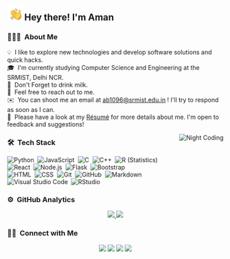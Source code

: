 
<img alt="Night Coding" src="./assets/Hand%20Wave.gif" width='40' align="left"/><h2>Hey there! I'm Aman</h2>

<!-- ## 👋 &nbsp;Hey there! I'm Aman -->

### 👨🏻‍💻 &nbsp;About Me

💡 &nbsp;I like to explore new technologies and develop software solutions and quick hacks.\
🎓 &nbsp;I'm currently studying Computer Science and Engineering at the SRMIST, Delhi NCR.\
🥛 &nbsp;Don't Forget to drink milk.\
💬 &nbsp;Feel free to reach out to me.\
✉️ &nbsp;You can shoot me an email at ab1096@srmist.edu.in ! I'll try to respond as soon as I can.\
📄 &nbsp;Please have a look at my [Résumé](https://drive.google.com/file/d/1E-cDhPqgB62zsthQLphloZGkFGNCYC2k/view) for more details about me. I'm open to feedback and suggestions!

<img alt="Night Coding" src="https://raw.githubusercontent.com/bhattcodes/bhattcodes/master/assets/Night-Coding.gif" align="right"/>

### 🛠 &nbsp;Tech Stack

![Python](https://img.shields.io/badge/-Python-05122A?style=flat&logo=python)&nbsp;
![JavaScript](https://img.shields.io/badge/-JavaScript-05122A?style=flat&logo=javascript)&nbsp;
![C](https://img.shields.io/badge/-C-05122A?style=flat&logo=C&logoColor=A8B9CC)&nbsp;
![C++](https://img.shields.io/badge/-C++-05122A?style=flat&logo=C%2B%2B&logoColor=00599C)&nbsp;
![R (Statistics)](https://img.shields.io/badge/-R-05122A?style=flat&logo=R&logoColor=276DC3)\
![React](https://img.shields.io/badge/-React-05122A?style=flat&logo=react)&nbsp;
![Node.js](https://img.shields.io/badge/-Node.js-05122A?style=flat&logo=node.js)&nbsp;
![Flask](https://img.shields.io/badge/-Flask-05122A?style=flat&logo=flask)&nbsp;
![Bootstrap](https://img.shields.io/badge/-Bootstrap-05122A?style=flat&logo=bootstrap&logoColor=563D7C)\
![HTML](https://img.shields.io/badge/-HTML-05122A?style=flat&logo=HTML5)&nbsp;
![CSS](https://img.shields.io/badge/-CSS-05122A?style=flat&logo=CSS3&logoColor=1572B6)&nbsp;
![Git](https://img.shields.io/badge/-Git-05122A?style=flat&logo=git)&nbsp;
![GitHub](https://img.shields.io/badge/-GitHub-05122A?style=flat&logo=github)&nbsp;
![Markdown](https://img.shields.io/badge/-Markdown-05122A?style=flat&logo=markdown)\
![Visual Studio Code](https://img.shields.io/badge/-Visual%20Studio%20Code-05122A?style=flat&logo=visual-studio-code&logoColor=007ACC)&nbsp;
![RStudio](https://img.shields.io/badge/-RStudio-05122A?style=flat&logo=rstudio)&nbsp;

### ⚙️ &nbsp;GitHub Analytics

<p align="center">
<a href="https://github.com/bhattcodes">
  <img height="180em" src="https://github-readme-stats-eight-theta.vercel.app/api?username=bhattcodes&show_icons=true&theme=algolia&include_all_commits=true&count_private=true"/>
  <img height="180em" src="https://github-readme-stats-eight-theta.vercel.app/api/top-langs/?username=bhattcodes&layout=compact&langs_count=8&theme=algolia"/>
</a>
</p>

### 🤝🏻 &nbsp;Connect with Me

<p align="center">
<a href="https://bhattcodes.github.io/portfolio/"><img src="https://img.shields.io/badge/-Aman Bhatt-3423A6?style=flat&logo=Google-Chrome&logoColor=white"/></a>
<a href="https://linkedin.com/in/bhattcodes"><img src="https://img.shields.io/badge/-Aman%20Bhatt-0077B5?style=flat&logo=Linkedin&logoColor=white"/></a>
<a href="mailto:ab1096@srmist.edu.in"><img src="https://img.shields.io/badge/-ab1096@srmist.edu.in-D14836?style=flat&logo=Gmail&logoColor=white"/></a>
<a href="https://instagram.com/itz.bhatt"><img src="https://img.shields.io/badge/-@itz.bhatt-E4405F?style=flat&logo=Instagram&logoColor=white"/></a>
